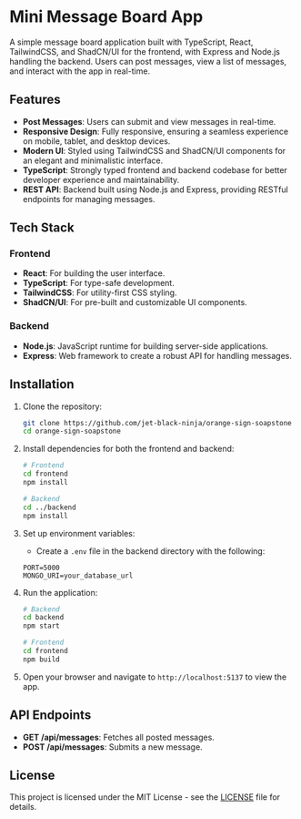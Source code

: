 # Mini Message Board App

A simple message board application built with TypeScript, React, TailwindCSS, and ShadCN/UI for the frontend, with Express and Node.js handling the backend. Users can post messages, view a list of messages, and interact with the app in real-time.

## Features

- **Post Messages**: Users can submit and view messages in real-time.
- **Responsive Design**: Fully responsive, ensuring a seamless experience on mobile, tablet, and desktop devices.
- **Modern UI**: Styled using TailwindCSS and ShadCN/UI components for an elegant and minimalistic interface.
- **TypeScript**: Strongly typed frontend and backend codebase for better developer experience and maintainability.
- **REST API**: Backend built using Node.js and Express, providing RESTful endpoints for managing messages.

## Tech Stack

### Frontend

- **React**: For building the user interface.
- **TypeScript**: For type-safe development.
- **TailwindCSS**: For utility-first CSS styling.
- **ShadCN/UI**: For pre-built and customizable UI components.

### Backend

- **Node.js**: JavaScript runtime for building server-side applications.
- **Express**: Web framework to create a robust API for handling messages.
  
## Installation

1. Clone the repository:

    ```bash
    git clone https://github.com/jet-black-ninja/orange-sign-soapstone
    cd orange-sign-soapstone
    ```

2. Install dependencies for both the frontend and backend:

    ```bash
    # Frontend
    cd frontend
    npm install

    # Backend
    cd ../backend
    npm install
    ```

3. Set up environment variables:

    - Create a `.env` file in the backend directory with the following:

    ```env
    PORT=5000
    MONGO_URI=your_database_url
    ```

4. Run the application:

    ```bash
    # Backend
    cd backend
    npm start

    # Frontend
    cd frontend
    npm build
    ```

5. Open your browser and navigate to `http://localhost:5137` to view the app.

## API Endpoints

- **GET /api/messages**: Fetches all posted messages.
- **POST /api/messages**: Submits a new message.

## License

This project is licensed under the MIT License - see the [LICENSE](LICENSE) file for details.
